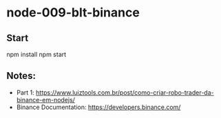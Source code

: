 # node-009-blt-binance

## Start
npm install
npm start

## Notes:
- Part 1:
    https://www.luiztools.com.br/post/como-criar-robo-trader-da-binance-em-nodejs/
- Binance Documentation:
    https://developers.binance.com/